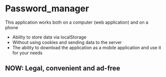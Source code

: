 <h1> Password_manager </h1>
<p> This application works both on a computer (web application) and on a phone </p>
<ul>
<li> Ability to store data via localStorage </li>
<li> Without using cookies and sending data to the server </li>
<li> The ability to download the application as a mobile application and use it for your needs </li>
</ul> 
<h2> NOW: Legal, convenient and ad-free </h2>

